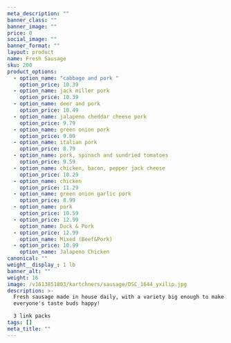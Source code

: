 ```yaml
---
meta_description: ""
banner_class: ""
banner_image: ""
price: 0
social_image: ""
banner_format: ""
layout: product
name: Fresh Sausage
sku: 200
product_options:
  - option_name: "cabbage and pork "
    option_price: 10.39
  - option_name: jack miller pork
    option_price: 10.39
  - option_name: deer and pork
    option_price: 10.49
  - option_name: jalapeno cheddar cheese pork
    option_price: 9.79
  - option_name: green onion pork
    option_price: 9.09
  - option_name: italian pork
    option_price: 8.79
  - option_name: pork, spinach and sundried tomatoes
    option_price: 9.59
  - option_name: chicken, bacon, pepper jack cheese
    option_price: 10.29
  - option_name: chicken
    option_price: 11.29
  - option_name: green onion garlic pork
    option_price: 8.99
  - option_name: pork
    option_price: 10.59
  - option_price: 12.99
    option_name: Duck & Pork
  - option_price: 12.99
    option_name: Mixed (Beef&Pork)
  - option_price: 10.99
    option_name: Jalapeno Chicken
canonical: ""
weight__display_: 1 lb
banner_alt: ""
weight: 16
image: /v1613851803/kartchners/sausage/DSC_1644_yxilip.jpg
description: >-
  Fresh sausage made in house daily, with a variety big enough to make
  everyone's taste buds happy!

  3 link packs
tags: []
meta_title: ""
---
```

